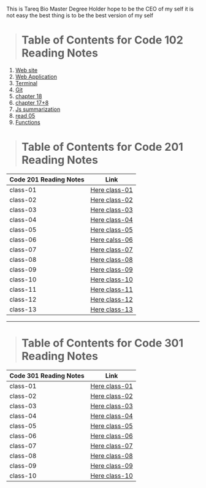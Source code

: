 This is Tareq Bio Master Degree Holder hope to be the CEO of my self it is not easy the best thing is to be the best version of my self


> # Table of Contents for Code 102 Reading Notes
1. [Web site](https://tareqmeg.github.io/reading-notes/02bweb)
2. [Web Application](https://tareqmeg.github.io/reading-notes/02bwebapp)
3. [Terminal](https://tareqmeg.github.io/reading-notes/02bterminal)
4. [Git](https://tareqmeg.github.io/reading-notes/02bgit)
5. [chapter 18](https://tareqmeg.github.io/reading-notes/ch18)
6. [chapter 17+8](https://tareqmeg.github.io/reading-notes/ch178)
7. [Js summarization](https://tareqmeg.github.io/reading-notes/js)
8. [read 05](https://tareqmeg.github.io/reading-notes/read05)
9. [Functions](https://tareqmeg.github.io/reading-notes/06a)


> # Table of Contents for Code 201 Reading Notes

Code 201 Reading Notes | Link 
------------ | ------------- 
class-01 |  [Here class-01](https://tareqmeg.github.io/reading-notes/class-01read)
class-02 |  [Here class-02](https://tareqmeg.github.io/reading-notes/class-02)
class-03 |  [Here class-03](https://tareqmeg.github.io/reading-notes/201/class03read)
class-04 | [Here class-04](201/class-04read.md)
class-05 | [Here class-05](201/class-05read.md)
class-06 | [Here calss-06](201/class-06read.md)
class-07 | [Here class-07](201/class-07read.md)
class-08 | [Here class-08](201/class-08read.md)
class-09 | [Here class-09](201/class-09read.md)
class-10 | [Here class-10](201/class-10read.md)
class-11 | [Here class-11](201/calss-11read.md)
class-12 | [Here class-12](201/class-12read.md)
class-13 | [Here class-13](201/class-13read.md)

----


> # Table of Contents for Code 301 Reading Notes

Code 301 Reading Notes | Link 
------------ | ------------- 
class-01 |  [Here class-01](https://tareqmeg.github.io/reading-notes/301/read-01)
class-02 |  [Here class-02](301/read-02.md)
class-03 |  [Here class-03](301/read-03.md)
class-04 |  [Here class-04](301/read-04.md)
class-05 |  [Here class-05](301/read-05.md)
class-06 |  [Here class-06](301/read-06.md)
class-07 |  [Here class-07](301/read-07.md)
class-08 |  [Here class-08](301/read-08.md)
class-09 |  [Here class-09](301/read-09.md)
class-10 |  [Here class-10](301/read-10.md)